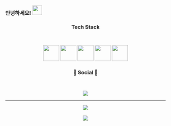 ### 안녕하세요! <img src="https://raw.githubusercontent.com/MartinHeinz/MartinHeinz/master/wave.gif" width="30px">

<h3 align="center"><b> Tech Stack </b></h3> 
</br>
<p align="center">
<img src="https://cdn.jsdelivr.net/gh/devicons/devicon/icons/python/python-original-wordmark.svg" width="50" height="50"/>
<img src="https://cdn.jsdelivr.net/gh/devicons/devicon/icons/java/java-original-wordmark.svg" width="50" height="50" />
<img src="https://cdn.jsdelivr.net/gh/devicons/devicon/icons/spring/spring-original.svg" width="50" height="50"/>          
<img src="https://cdn.jsdelivr.net/gh/devicons/devicon/icons/django/django-plain.svg" width="50" height="50"/>
<img src="https://cdn.jsdelivr.net/gh/devicons/devicon/icons/docker/docker-original-wordmark.svg" width="50" height="50" />          
</p>      

<h3 align="center"><b>💌 Social 💌 </b></h3>
</br>
<p align="center">
<a href="mailto:nikeisme827@gmail.com"><img src="https://img.shields.io/badge/Gmail-d14836?style=flat-square&logo=Gmail&logoColor=white&link=nikeisme827@gmail.com"/></a>
</p>


---------
<p align="center">
<img src="https://github-readme-stats.vercel.app/api?username=nikeisme&layout=compact&show_icons=true&theme=vue&hide_border=true" />
<br>
<br>
<img src="https://github-readme-stats.vercel.app/api/top-langs/?username=nikeisme&layout=compact&theme=vue&hide_border=true" />
</p> 
 
 
